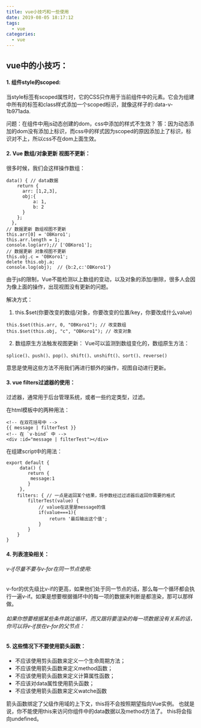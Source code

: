 ```yaml
---
title: vue小技巧和一些使用
date: 2019-08-05 18:17:12
tags: 
  - vue
categories: 
  - vue
---
```

## vue中的小技巧：
#### 1. 组件style的scoped:
当style标签有scoped属性时，它的CSS只作用于当前组件中的元素。它会为组建中所有的标签和class样式添加一个scoped标识，就像这样子的:data-v-1b971ada.

问题：在组件中用js动态创建的dom，css中添加的样式不生效？
答：因为动态添加的dom没有添加上标识，而css中的样式因为scoped的原因添加上了标识，标识对不上，所以css不在dom上面生效。
<!--more-->
#### 2. Vue 数组/对象更新 视图不更新：
很多时候，我们会这样操作数组：
```
data() { // data数据
    return {
      arr: [1,2,3],
      obj:{
          a: 1,
          b: 2
      }
    };
  },
// 数据更新 数组视图不更新
this.arr[0] = 'OBKoro1';
this.arr.length = 1;
console.log(arr);// ['OBKoro1'];
// 数据更新 对象视图不更新
this.obj.c = 'OBKoro1';
delete this.obj.a;
console.log(obj);  // {b:2,c:'OBKoro1'}

```
由于js的限制，Vue不能检测以上数组的变动，以及对象的添加/删除，很多人会因为像上面的操作，出现视图没有更新的问题。

解决方式：
1. this.$set(你要改变的数组/对象，你要改变的位置/key，你要改成什么value)
```
this.$set(this.arr, 0, "OBKoro1"); // 改变数组
this.$set(this.obj, "c", "OBKoro1"); // 改变对象
```
2. 数组原生方法触发视图更新：
Vue可以监测到数组变化的，数组原生方法：
```
splice()、push()、pop()、shift()、unshift()、sort()、reverse()
```
意思是使用这些方法不用我们再进行额外的操作，视图自动进行更新。

#### 3. vue filters过滤器的使用：
过滤器，通常用于后台管理系统，或者一些约定类型，过滤。

在html模板中的两种用法：
```
<!-- 在双花括号中 -->
{{ message | filterTest }}
<!-- 在 `v-bind` 中 -->
<div :id="message | filterTest"></div>
```
在组建script中的用法：
```
export default {    
     data() {
        return {
         message:1   
        }
     },
    filters: { // 一点是返回某个结果，将参数经过过滤器后返回你需要的格式
        filterTest(value) {
            // value在这里是message的值
            if(value===1){
                return '最后输出这个值';
            }
        }
    }
}
```
#### 4. 列表渲染相关：
###### v-if尽量不要与v-for在同一节点使用:
v-for的优先级比v-if的更高，如果他们处于同一节点的话，那么每一个循环都会执行一遍v-if。如果是想要根据循环中的每一项的数据来判断是都渲染，那可以那样做。
###### 如果你想要根据某些条件跳过循环，而又跟将要渲染的每一项数据没有关系的话，你可以将v-if放在v-for的父节点：

#### 5. 这些情况下不要使用箭头函数：
* 不应该使用剪头函数来定义一个生命周期方法；
* 不应该使用箭头函数来定义method函数；
* 不应该使用箭头函数来定义计算属性函数；
* 不应该对data属性使用箭头函数；
* 不应该使用箭头函数来定义watche函数

箭头函数绑定了父级作用域的上下文，this将不会按照期望指向Vue实例。
也就是说，你不能使用this来访问你组件中的data数据以及method方法了。
this将会指向undefined。 